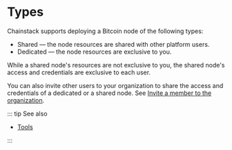 # Types

Chainstack supports deploying a Bitcoin node of the following types:

* Shared — the node resources are shared with other platform users.
* Dedicated — the node resources are exclusive to you.

While a shared node's resources are not exclusive to you, the shared node's access and credentials are exclusive to each user.

You can also invite other users to your organization to share the access and credentials of a dedicated or a shared node. See [Invite a member to the organization](platform/invite-a-member-to-the-organization).

::: tip See also

* [Tools](/operations/bitcoin/tools)

:::
